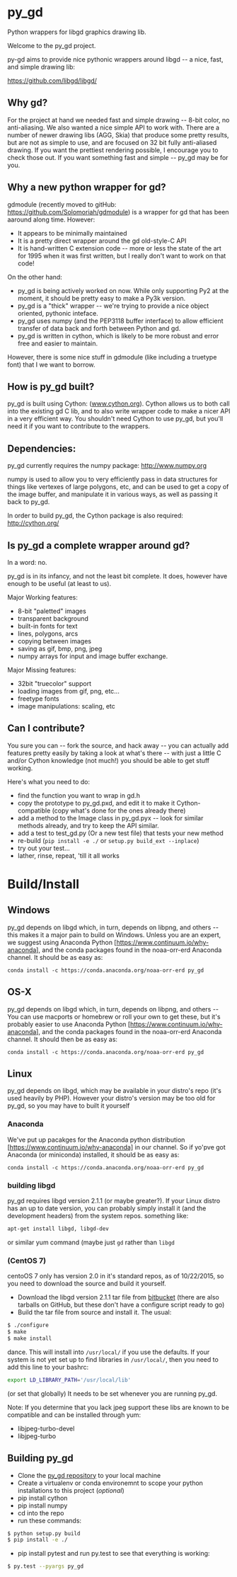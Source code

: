 # py_gd

Python wrappers for libgd graphics drawing lib.

Welcome to the py_gd project.

py-gd aims to provide nice pythonic wrappers around libgd -- a nice, fast, and simple drawing lib:

https://github.com/libgd/libgd/

## Why gd?

For the project at hand we needed fast and simple drawing -- 8-bit color, no anti-aliasing.
We also wanted a nice simple API to work with. There are a number of newer drawing libs (AGG, Skia)
that produce some pretty results, but are not as simple to use, and are focused on 32 bit fully
anti-aliased drawing. If  you want the prettiest rendering possible, I encourage you to check those out.
If you want something fast and simple -- py_gd may be for you.

## Why a new python wrapper for gd?

gdmodule (recently moved to gitHub: https://github.com/Solomoriah/gdmodule) is a wrapper
for gd that has been aaround along time. However:
 - It appears to be minimally maintained
 - It is a pretty direct wrapper around the gd old-style-C API
 - It is hand-written C extension code -- more or less the state of the art for 1995
   when it was first written, but I really don't want to work on that code!

On the other hand:
 - py_gd is being actively worked on now. While only supporting Py2 at the moment,
   it should be pretty easy to make a Py3k version.
 - py_gd is a "thick" wrapper -- we're trying to provide a nice object oriented, pythonic inteface.
 - py_gd uses numpy (and the PEP3118 buffer interface) to allow efficient transfer of data back and forth between Python and gd.
 - py_gd is written in cython, which is likely to be more robust and error free and easier to maintain.

However, there is some nice stuff in gdmodule (like including a truetype font) that I we want to borrow.

## How is py_gd built?

py_gd is built using Cython: (www.cython.org). Cython allows us to both call into the existing gd C lib, and to also write wrapper code to make a nicer API in a very efficient way. You shouldn't need Cython to use py_gd, but you'll need it if you want to contribute to the wrappers.


## Dependencies:

py_gd currently requires the numpy package: http://www.numpy.org

numpy is used to allow you to very efficiently pass in data structures for things like vertexes of large polygons, etc, and can be used to get a copy of the image buffer, and manipulate it in various ways, as well as passing it back to py_gd.

In order to build py_gd, the Cython package is also  required: http://cython.org/

## Is py_gd a complete wrapper around gd?

In a word: no.

py_gd is in its infancy, and not the least bit complete. It does, however have enough to be useful (at least to us).

Major Working features:
 * 8-bit "paletted" images
 * transparent background
 * built-in fonts for text
 * lines, polygons, arcs
 * copying between images
 * saving as gif, bmp, png, jpeg
 * numpy arrays for input and image buffer exchange.

Major Missing features:
 * 32bit "truecolor" support
 * loading images from gif, png, etc...
 * freetype fonts
 * image manipulations: scaling, etc

## Can I contribute?

You sure you can -- fork the source, and hack away -- you can actually add features pretty easily by taking a look at what's there -- with just a little C and/or Cython knowledge (not much!) you should be able to get stuff working.

Here's what you need to do:

 * find the function you want to wrap in gd.h
 * copy the prototype to py_gd.pxd, and edit it to make it Cython-compatible (copy what's done for the ones already there)
 * add a method to the Image class in py_gd.pyx -- look for similar methods already, and try to keep the API similar.
 * add a test to test_gd.py (Or a new test file) that tests your new method
 * re-build (``pip install -e ./``   or   ``setup.py build_ext --inplace``)
 * try out your test...
 * lather, rinse, repeat, 'till it all works

# Build/Install

## Windows

py_gd depends on libgd which, in turn, depends on libpng, and others -- this makes it a major pain to build on Windows. Unless you are an expert, we suggest using Anaconda Python [https://www.continuum.io/why-anaconda], and the conda packages found in the noaa-orr-erd Anaconda channel. It should be as easy as:

```
conda install -c https://conda.anaconda.org/noaa-orr-erd py_gd
```

## OS-X

py_gd depends on libgd which, in turn, depends on libpng, and others -- You can use macports or homebrew or roll your own to get these, but it's probably easier to use Anaconda Python [https://www.continuum.io/why-anaconda], and the conda packages found in the noaa-orr-erd Anaconda channel. It should then be as easy as:

```
conda install -c https://conda.anaconda.org/noaa-orr-erd py_gd
```

## Linux

py_gd depends on libgd, which may be available in your distro's repo (it's used heavily by PHP). However your distro's version may be too old for py_gd, so you may have to built it yourself

### Anaconda

We've put up pacakges for the Anaconda python distribution [https://www.continuum.io/why-anaconda] in our channel. So if yo'pve got Anaconda (or miniconda) installed, it should be as easy as:

```
conda install -c https://conda.anaconda.org/noaa-orr-erd py_gd
```

### building libgd

py_gd requires libgd version 2.1.1 (or maybe greater?). If your Linux distro has an up to date version, you can probably simply install it (and the development headers) from the system repos. something like:

```bash
apt-get install libgd, libgd-dev
```
or similar yum command (maybe just ``gd`` rather than ``libgd``

### (CentOS 7)

centoOS 7 only has version 2.0 in it's standard repos, as of 10/22/2015, so you need to download the source and build it yourself.

 * Download the libgd version 2.1.1 tar file from [bitbucket](https://bitbucket.org/libgd/gd-libgd/downloads) (there are also tarballs on GitHub, but these don't have a configure script ready to go)
 * Build the tar file from source and install it. The usual:

```bash
$ ./configure
$ make
$ make install
```

dance. This will install into ``/usr/local/`` if you use the defaults. If your system is not yet set up to find libraries in ``/usr/local/``, then you need to add this line to your bashrc:

```bash 
export LD_LIBRARY_PATH='/usr/local/lib'
```
(or set that globally) It needs to be set whenever you are running py_gd.

Note: If you determine that you lack jpeg support these libs are known to be compatible and can be installed through yum:

* libjpeg-turbo-devel
* libjpeg-turbo

## Building py_gd

 * Clone the [py_gd repository](https://github.com/NOAA-ORR-ERD/py_gd) to your local machine
 * Create a virtualenv or conda environemnt to scope your python installations to this project (<i>optional</i>)
 * pip install cython
 * pip install numpy
 * cd into the repo
 * run these commands:

```bash
$ python setup.py build
$ pip install -e ./
```

 * pip install pytest and run py.test to see that everything is working:

```bash
$ py.test --pyargs py_gd 
```
 
